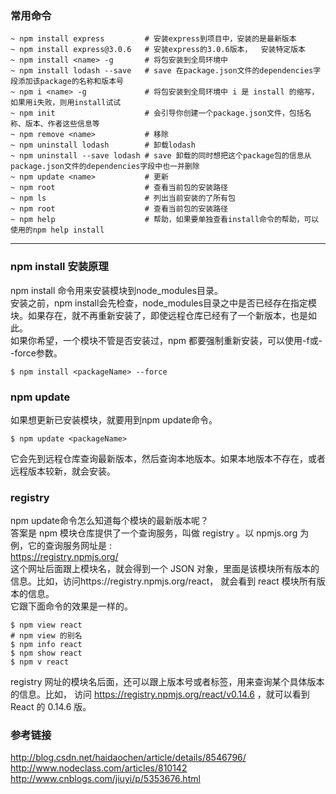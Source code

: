 ### 常用命令    

```
~ npm install express         # 安装express到项目中，安装的是最新版本
~ npm install express@3.0.6   # 安装express的3.0.6版本，  安装特定版本
~ npm install <name> -g       # 将包安装到全局环境中
~ npm install lodash --save   # save 在package.json文件的dependencies字段添加该package的名称和版本号
~ npm i <name> -g             # 将包安装到全局环境中 i 是 install 的缩写，如果用i失败，则用install试试
~ npm init                    # 会引导你创建一个package.json文件，包括名称、版本、作者这些信息等
~ npm remove <name>           # 移除
~ npm uninstall lodash        # 卸载lodash
~ npm uninstall --save lodash # save 卸载的同时想把这个package包的信息从package.json文件的dependencies字段中也一并删除
~ npm update <name>           # 更新
~ npm root                    # 查看当前包的安装路径       
~ npm ls                      # 列出当前安装的了所有包
~ npm root                    # 查看当前包的安装路径
~ npm help                    # 帮助，如果要单独查看install命令的帮助，可以使用的npm help install

```

---------

### npm install 安装原理      

npm install 命令用来安装模块到node_modules目录。     
安装之前，npm install会先检查，node_modules目录之中是否已经存在指定模块。如果存在，就不再重新安装了，即使远程仓库已经有了一个新版本，也是如此。          
如果你希望，一个模块不管是否安装过，npm 都要强制重新安装，可以使用-f或--force参数。
```
$ npm install <packageName> --force
```     

### npm update     

如果想更新已安装模块，就要用到npm update命令。       
```
$ npm update <packageName> 
```
它会先到远程仓库查询最新版本，然后查询本地版本。如果本地版本不存在，或者远程版本较新，就会安装。      

### registry     

npm update命令怎么知道每个模块的最新版本呢？        
答案是 npm 模块仓库提供了一个查询服务，叫做 registry 。以 npmjs.org 为例，它的查询服务网址是 :      
https://registry.npmjs.org/        
这个网址后面跟上模块名，就会得到一个 JSON 对象，里面是该模块所有版本的信息。比如，访问https://registry.npmjs.org/react， 就会看到 react 模块所有版本的信息。         
它跟下面命令的效果是一样的。      
```
$ npm view react
# npm view 的别名
$ npm info react
$ npm show react
$ npm v react
```
registry 网址的模块名后面，还可以跟上版本号或者标签，用来查询某个具体版本的信息。比如， 访问 https://registry.npmjs.org/react/v0.14.6 ，就可以看到 React 的 0.14.6 版。      


### 参考链接     

http://blog.csdn.net/haidaochen/article/details/8546796/       
http://www.nodeclass.com/articles/810142     
http://www.cnblogs.com/jiuyi/p/5353676.html